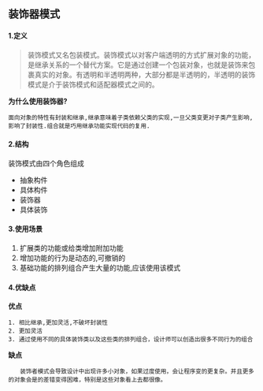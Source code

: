 ## 装饰器模式
#### 1.定义
> 装饰模式又名包装模式。装饰模式以对客户端透明的方式扩展对象的功能，是继承关系的一个替代方案。它是通过创建一个包装对象，也就是装饰来包裹真实的对象。有透明和半透明两种，大部分都是半透明的，半透明的装饰模式是介于装饰模式和适配器模式之间的。

**为什么使用装饰器?**

    面向对象的特性有封装和继承,继承意味着子类依赖父类的实现,一旦父类变更对子类产生影响,影响了封装性.组合就是巧用继承功能实现代码的复用.
#### 2.结构
装饰模式由四个角色组成
- 抽象构件
- 具体构件
- 装饰器
- 具体装饰

#### 3.使用场景
1. 扩展类的功能或给类增加附加功能
2. 增加功能的行为是动态的,可撤销的
3. 基础功能的排列组合产生大量的功能,应该使用该模式

#### 4.优缺点
**优点**


    1. 相比继承,更加灵活,不破坏封装性
    2. 更加灵活
    3. 通过使用不同的具体装饰类以及这些类的排列组合，设计师可以创造出很多不同行为的组合


**缺点** 

    　　装饰者模式会导致设计中出现许多小对象，如果过度使用，会让程序变的更复杂。并且更多的对象会是的差错变得困难，特别是这些对象看上去都很像。

